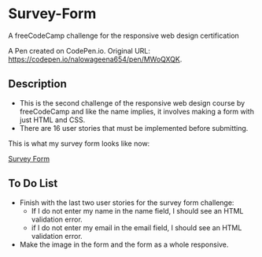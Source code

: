 # Survey-Form

A freeCodeCamp challenge for the responsive web design certification

A Pen created on CodePen.io. Original URL: https://codepen.io/nalowageena654/pen/MWoQXQK.

## Description

- This is the second challenge of the responsive web design course by freeCodeCamp and like the name implies, it involves making a form with just HTML and CSS.
- There are 16 user stories that must be implemented before submitting.

This is what my survey form looks like now:

[Survey Form](https://github.com/nalowageena654/Survey-Form/blob/master/images/pic-survey.PNG)

## To Do List

- Finish with the last two user stories for the survey form challenge:
  - If I do not enter my name in the name field, I should see an HTML validation error.
  - if I do not enter my email in the email field, I should see an HTML validation error.
- Make the image in the form and the form as a whole responsive.
